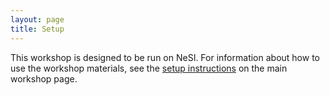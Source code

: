 ```yaml
---
layout: page
title: Setup
---
```


This workshop is designed to be run on NeSI. For information about how to
use the workshop materials, see the 
[setup instructions](http://www.datacarpentry.org/genomics-workshop/setup.html) on the main workshop page.
